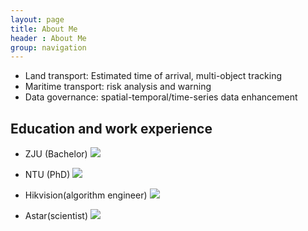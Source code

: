 ```yaml
---
layout: page
title: About Me
header : About Me
group: navigation
---
```


* Land transport: Estimated time of arrival, multi-object tracking
* Maritime transport: risk analysis and warning 
* Data governance: spatial-temporal/time-series data enhancement

## Education and work experience 

* ZJU (Bachelor)
  ![](http://siyue-zhang.github.io/images/readme/zju.png) 
  
* NTU (PhD)
  ![](http://siyue-zhang.github.io/images/readme/ntu.png)
  
* Hikvision(algorithm engineer)
  ![](http://Coco0304.github.io/images/readme/Hikvision.png)
  
* Astar(scientist)
  ![](http://Coco0304.github.io/images/readme/astar.jpg)


